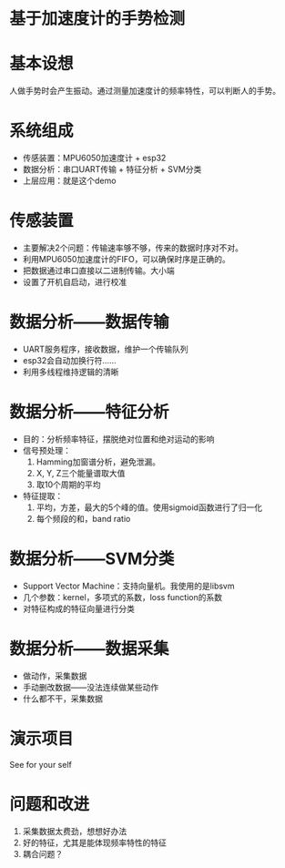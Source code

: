 # 基于加速度计的手势检测

# 基本设想

人做手势时会产生振动。通过测量加速度计的频率特性，可以判断人的手势。

# 系统组成

- 传感装置：MPU6050加速度计 + esp32
- 数据分析：串口UART传输 + 特征分析 + SVM分类 
- 上层应用：就是这个demo

# 传感装置

- 主要解决2个问题：传输速率够不够，传来的数据时序对不对。
- 利用MPU6050加速度计的FIFO，可以确保时序是正确的。
- 把数据通过串口直接以二进制传输。大小端
- 设置了开机自启动，进行校准

# 数据分析——数据传输

- UART服务程序，接收数据，维护一个传输队列
- esp32会自动加换行符……
- 利用多线程维持逻辑的清晰

# 数据分析——特征分析

- 目的：分析频率特征，摆脱绝对位置和绝对运动的影响
- 信号预处理：
   1. Hamming加窗谱分析，避免泄漏。
   2. X, Y, Z三个能量谱取大值
   3. 取10个周期的平均
- 特征提取：
   1. 平均，方差，最大的5个峰的值。使用sigmoid函数进行了归一化
   2. 每个频段的和，band ratio

# 数据分析——SVM分类

- Support Vector Machine：支持向量机。我使用的是libsvm
- 几个参数：kernel，多项式的系数，loss function的系数
- 对特征构成的特征向量进行分类

# 数据分析——数据采集

- 做动作，采集数据
- 手动删改数据——没法连续做某些动作
- 什么都不干，采集数据

# 演示项目

See for your self

# 问题和改进

1. 采集数据太费劲，想想好办法
2. 好的特征，尤其是能体现频率特性的特征
3. 耦合问题？
